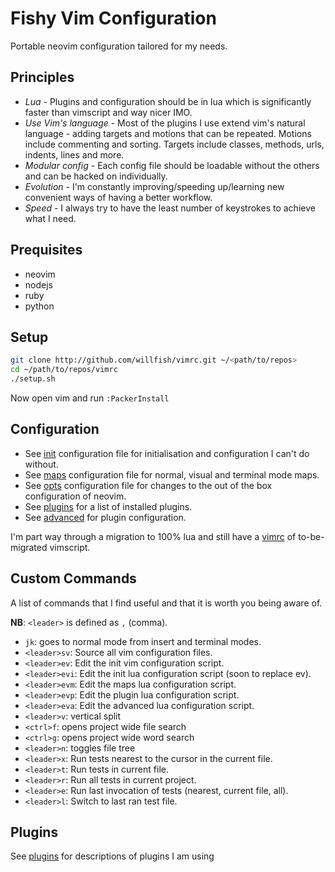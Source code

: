 # Fishy Vim Configuration

Portable neovim configuration tailored for my needs.

## Principles

- *Lua* - Plugins and configuration should be in lua which is significantly faster than vimscript and way nicer IMO.
- *Use Vim's language* - Most of the plugins I use extend vim's natural language - adding targets and motions that can be repeated. Motions include commenting and sorting. Targets include classes, methods, urls, indents, lines and more.
- *Modular config* - Each config file should be loadable without the others and can be hacked on individually.
- *Evolution* - I'm constantly improving/speeding up/learning new convenient ways of having a better workflow.
- *Speed* - I always try to have the least number of keystrokes to achieve what I need.

## Prequisites

- neovim
- nodejs
- ruby
- python

## Setup

```bash
git clone http://github.com/willfish/vimrc.git ~/<path/to/repos>
cd ~/path/to/repos/vimrc
./setup.sh
```

Now open vim and run `:PackerInstall`

## Configuration

- See [init] configuration file for initialisation and configuration I can't do without.
- See [maps] configuration file for normal, visual and terminal mode maps.
- See [opts] configuration file for changes to the out of the box configuration of neovim.
- See [plugins] for a list of installed plugins.
- See [advanced] for plugin configuration.

I'm part way through a migration to 100% lua and still have a [vimrc] of to-be-migrated vimscript.

## Custom Commands

A list of commands that I find useful and that it is worth you being aware of.

**NB**: `<leader>` is defined as `,` (comma).

- `jk`: goes to normal mode from insert and terminal modes.
- `<leader>sv`: Source all vim configuration files.
- `<leader>ev`: Edit the init vim configuration script.
- `<leader>evi`: Edit the init lua configuration script (soon to replace ev).
- `<leader>evm`: Edit the maps lua configuration script.
- `<leader>evp`: Edit the plugin lua configuration script.
- `<leader>eva`: Edit the advanced lua configuration script.
- `<leader>v`: vertical split
- `<ctrl>f`: opens project wide file search
- `<ctrl>g`: opens project wide word search
- `<leader>n`: toggles file tree
- `<leader>x`: Run tests nearest to the cursor in the current file.
- `<leader>t`: Run tests in current file.
- `<leader>r`: Run all tests in current project.
- `<leader>e`: Run last invocation of tests (nearest, current file, all).
- `<leader>l`: Switch to last ran test file.

## Plugins

See [plugins] for descriptions of plugins I am using

[init]:     https://github.com/willfish/vimrc/tree/master/lua/init.lua
[maps]:     https://github.com/willfish/vimrc/tree/master/lua/maps.lua
[opts]:     https://github.com/willfish/vimrc/tree/master/lua/opts.lua
[plugins]:  https://github.com/willfish/vimrc/tree/master/lua/plugins.lua
[advanced]: https://github.com/willfish/vimrc/tree/master/lua/advanced.lua
[vimrc]:    https://github.com/willfish/vimrc/tree/master/vimrcs/unmigratable.vim
